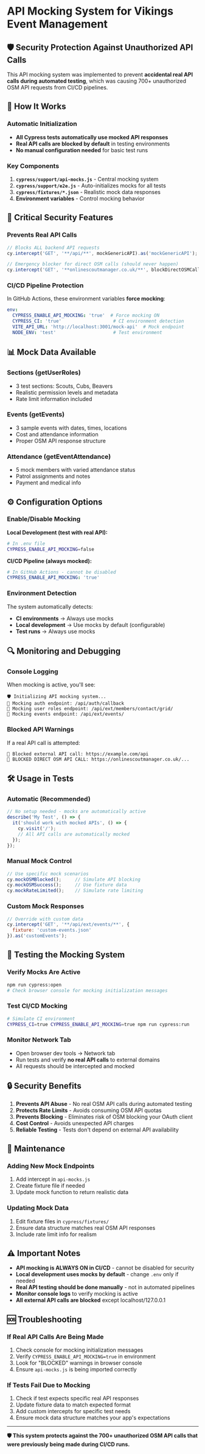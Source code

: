 # API Mocking System for Vikings Event Management

## 🛡️ Security Protection Against Unauthorized API Calls

This API mocking system was implemented to prevent **accidental real API calls during automated testing**, which was causing 700+ unauthorized OSM API requests from CI/CD pipelines.

## 🔧 How It Works

### Automatic Initialization
- **All Cypress tests automatically use mocked API responses**
- **Real API calls are blocked by default** in testing environments
- **No manual configuration needed** for basic test runs

### Key Components

1. **`cypress/support/api-mocks.js`** - Central mocking system
2. **`cypress/support/e2e.js`** - Auto-initializes mocks for all tests  
3. **`cypress/fixtures/*.json`** - Realistic mock data responses
4. **Environment variables** - Control mocking behavior

## 🚨 Critical Security Features

### Prevents Real API Calls
```javascript
// Blocks ALL backend API requests
cy.intercept('GET', '**/api/**', mockGenericAPI).as('mockGenericAPI');

// Emergency blocker for direct OSM calls (should never happen)
cy.intercept('GET', '**onlinescoutmanager.co.uk/**', blockDirectOSMCalls);
```

### CI/CD Pipeline Protection
In GitHub Actions, these environment variables **force mocking**:
```yaml
env:
  CYPRESS_ENABLE_API_MOCKING: 'true'  # Force mocking ON
  CYPRESS_CI: 'true'                   # CI environment detection
  VITE_API_URL: 'http://localhost:3001/mock-api'  # Mock endpoint
  NODE_ENV: 'test'                     # Test environment
```

## 📊 Mock Data Available

### Sections (getUserRoles)
- 3 test sections: Scouts, Cubs, Beavers
- Realistic permission levels and metadata
- Rate limit information included

### Events (getEvents)  
- 3 sample events with dates, times, locations
- Cost and attendance information
- Proper OSM API response structure

### Attendance (getEventAttendance)
- 5 mock members with varied attendance status
- Patrol assignments and notes
- Payment and medical info

## ⚙️ Configuration Options

### Enable/Disable Mocking

**Local Development (test with real API):**
```bash
# In .env file
CYPRESS_ENABLE_API_MOCKING=false
```

**CI/CD Pipeline (always mocked):**
```yaml
# In GitHub Actions - cannot be disabled
CYPRESS_ENABLE_API_MOCKING: 'true'
```

### Environment Detection
The system automatically detects:
- **CI environments** → Always use mocks
- **Local development** → Use mocks by default (configurable)
- **Test runs** → Always use mocks

## 🔍 Monitoring and Debugging

### Console Logging
When mocking is active, you'll see:
```
🛡️ Initializing API mocking system...
🔐 Mocking auth endpoint: /api/auth/callback
👤 Mocking user roles endpoint: /api/ext/members/contact/grid/
📅 Mocking events endpoint: /api/ext/events/
```

### Blocked API Warnings
If a real API call is attempted:
```
🚫 Blocked external API call: https://example.com/api
🚨 BLOCKED DIRECT OSM API CALL: https://onlinescoutmanager.co.uk/...
```

## 🛠️ Usage in Tests

### Automatic (Recommended)
```javascript
// No setup needed - mocks are automatically active
describe('My Test', () => {
  it('should work with mocked APIs', () => {
    cy.visit('/');
    // All API calls are automatically mocked
  });
});
```

### Manual Mock Control
```javascript
// Use specific mock scenarios
cy.mockOSMBlocked();     // Simulate API blocking
cy.mockOSMSuccess();     // Use fixture data
cy.mockRateLimited();    // Simulate rate limiting
```

### Custom Mock Responses
```javascript
// Override with custom data
cy.intercept('GET', '**/api/ext/events/**', {
  fixture: 'custom-events.json'
}).as('customEvents');
```

## 🚀 Testing the Mocking System

### Verify Mocks Are Active
```bash
npm run cypress:open
# Check browser console for mocking initialization messages
```

### Test CI/CD Mocking
```bash
# Simulate CI environment
CYPRESS_CI=true CYPRESS_ENABLE_API_MOCKING=true npm run cypress:run
```

### Monitor Network Tab
- Open browser dev tools → Network tab
- Run tests and verify **no real API calls** to external domains
- All requests should be intercepted and mocked

## 🔒 Security Benefits

1. **Prevents API Abuse** - No real OSM API calls during automated testing
2. **Protects Rate Limits** - Avoids consuming OSM API quotas
3. **Prevents Blocking** - Eliminates risk of OSM blocking your OAuth client
4. **Cost Control** - Avoids unexpected API charges
5. **Reliable Testing** - Tests don't depend on external API availability

## 📝 Maintenance

### Adding New Mock Endpoints
1. Add intercept in `api-mocks.js`
2. Create fixture file if needed
3. Update mock function to return realistic data

### Updating Mock Data
1. Edit fixture files in `cypress/fixtures/`
2. Ensure data structure matches real OSM API responses
3. Include rate limit info for realism

## ⚠️ Important Notes

- **API mocking is ALWAYS ON in CI/CD** - cannot be disabled for security
- **Local development uses mocks by default** - change `.env` only if needed
- **Real API testing should be done manually** - not in automated pipelines
- **Monitor console logs** to verify mocking is active
- **All external API calls are blocked** except localhost/127.0.0.1

## 🆘 Troubleshooting

### If Real API Calls Are Being Made
1. Check console for mocking initialization messages
2. Verify `CYPRESS_ENABLE_API_MOCKING=true` in environment
3. Look for "BLOCKED" warnings in browser console
4. Ensure `api-mocks.js` is being imported correctly

### If Tests Fail Due to Mocking
1. Check if test expects specific real API responses
2. Update fixture data to match expected format  
3. Add custom intercepts for specific test needs
4. Ensure mock data structure matches your app's expectations

---

**🛡️ This system protects against the 700+ unauthorized OSM API calls that were previously being made during CI/CD runs.**